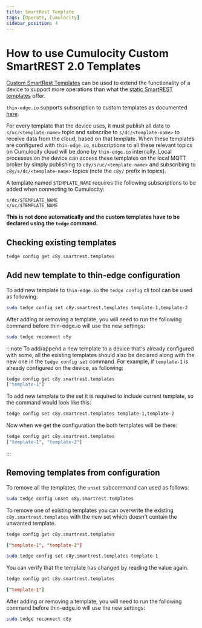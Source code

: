 ```yaml
---
title: SmartRest Template
tags: [Operate, Cumulocity]
sidebar_position: 4
---
```


# How to use Cumulocity Custom SmartREST 2.0 Templates

[Custom SmartRest Templates](https://cumulocity.com/guides/reference/smartrest-two) can be used to extend the functionality of a device to support more operations than what the [static SmartREST templates](https://cumulocity.com/guides/reference/smartrest-two/#mqtt-static-templates) offer.

`thin-edge.io` supports subscription to custom templates as documented [here](https://cumulocity.com/guides/users-guide/device-management/#smartrest-templates).

For every template that the device uses, it must publish all data to `s/uc/<template-name>` topic and subscribe to `s/dc/<template-name>` to receive data from the cloud, based on that template.
When these templates are configured with `thin-edge.io`, subscriptions to all these relevant topics on Cumulocity cloud will be done by `thin-edge.io` internally.
Local processes on the device can access these templates on the local MQTT broker by simply publishing to `c8y/s/uc/<template-name>` and subscribing to `c8y/s/dc/<template-name>` topics (note the `c8y/` prefix in topics).

A template named `$TEMPLATE_NAME` requires the following subscriptions to be added when connecting to Cumulocity:

```text
s/dc/$TEMPLATE_NAME
s/uc/$TEMPLATE_NAME
```

**This is not done automatically and the custom templates have to be declared using the `tedge` command.**

## Checking existing templates

```sh
tedge config get c8y.smartrest.templates
```

## Add new template to thin-edge configuration

To add new template to `thin-edge.io` the `tedge config` cli tool can be used as following:

```sh
sudo tedge config set c8y.smartrest.templates template-1,template-2
```

After adding or removing a template, you will need to run the following command before thin-edge.io will use the new settings:

```sh
sudo tedge reconnect c8y
```

:::note
To add/append a new template to a device that's already configured with some, all the existing templates should also be declared along with the new one in the `tedge config set` command.
For example, if `template-1` is already configured on the device, as following:

```sh
tedge config get c8y.smartrest.templates
["template-1"]
```

To add new template to the set it is required to include current template, so the command would look like this:

```sh
tedge config set c8y.smartrest.templates template-1,template-2
```

Now when we get the configuration the both templates will be there:

```sh
tedge config get c8y.smartrest.templates
["template-1", "template-2"]
```
:::

## Removing templates from configuration

To remove all the templates, the `unset` subcommand can used as follows:

```sh
sudo tedge config unset c8y.smartrest.templates
```

To remove one of existing templates you can overwrite the existing `c8y.smartrest.templates` with the new set which doesn't contain the unwanted template.

```sh
tedge config get c8y.smartrest.templates
```

```toml title="Output"
["template-1", "template-2"]
```

```sh
sudo tedge config set c8y.smartrest.templates template-1
```

You can verify that the template has changed by reading the value again.

```sh
tedge config get c8y.smartrest.templates
```

```toml title="Output"
["template-1"]
```

After adding or removing a template, you will need to run the following command before thin-edge.io will use the new settings:

```sh
sudo tedge reconnect c8y
```
